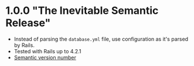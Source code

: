 # 1.0.0 "The Inevitable Semantic Release"

* Instead of parsing the `database.yml` file, use configuration as it's parsed by Rails.
* Tested with Rails up to 4.2.1
* [Semantic version number](http://semver.org)
